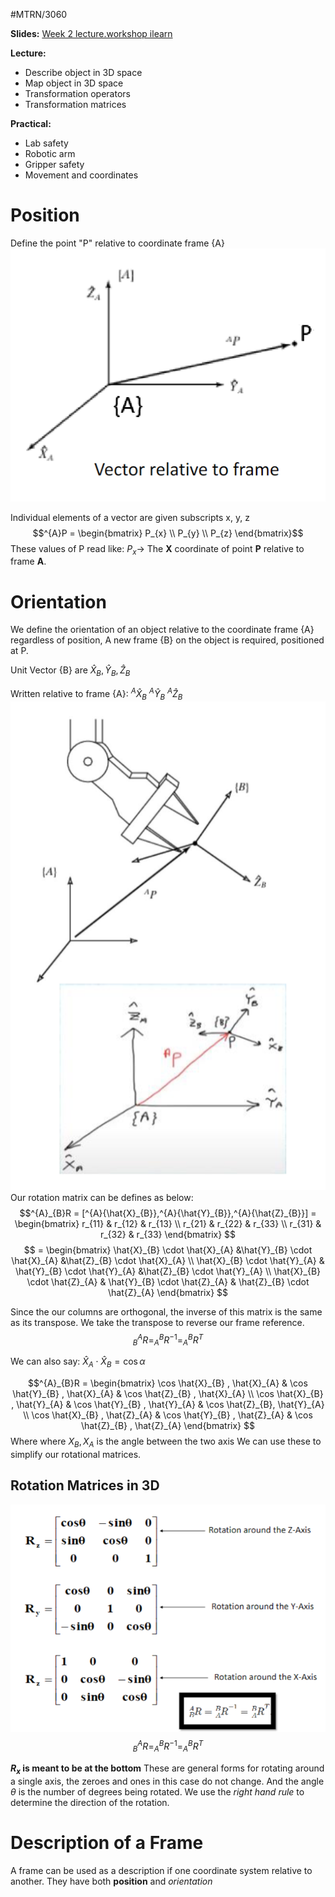 #MTRN/3060 

**Slides:**
[Week 2 lecture.workshop ilearn](Attachments/Week%202%20lecture.workshop%20ilearn.pdf)

**Lecture:**
- Describe object in 3D space
- Map object in 3D space
- Transformation operators
- Transformation matrices

**Practical:**
- Lab safety
- Robotic arm
- Gripper safety
- Movement and coordinates

# Position
Define the point "P" relative to coordinate frame {A}
![Pasted image 20230803130517](Attachments/Pasted%20image%2020230803130517.png)

Individual elements of a vector are given subscripts x, y, z
$$^{A}P = \begin{bmatrix}   P_{x} \\  P_{y} \\ P_{z}   \end{bmatrix}$$
These values of P read like: $P_{x} \rightarrow$ The **X** coordinate of point **P** relative to frame **A**.

# Orientation
We define the orientation of an object relative to the coordinate frame {A} regardless of position, A new frame {B} on the object is required, positioned at P.

Unit Vector {B} are $\hat{X}_{B}, \hat{Y}_{B}, \hat{Z}_{B}$

Written relative to frame {A}: $^{A}{\hat{X}_{B}}$ $^{A}{\hat{Y}_{B}}$ $^{A}{\hat{Z}_{B}}$ 
![Pasted image 20230810123550](Attachments/Pasted%20image%2020230810123550.png)
Our rotation matrix can be defines as below:
$$^{A}_{B}R = [^{A}{\hat{X}_{B}},^{A}{\hat{Y}_{B}},^{A}{\hat{Z}_{B}}] = \begin{bmatrix}   r_{11} & r_{12} & r_{13}  \\ r_{21} & r_{22} & r_{33} \\ r_{31} & r_{32} & r_{33}  \end{bmatrix} $$
$$ = \begin{bmatrix}  \hat{X}_{B} \cdot \hat{X}_{A} &\hat{Y}_{B} \cdot \hat{X}_{A} &\hat{Z}_{B} \cdot \hat{X}_{A}  \\ \hat{X}_{B} \cdot \hat{Y}_{A} & \hat{Y}_{B} \cdot \hat{Y}_{A} &\hat{Z}_{B} \cdot \hat{Y}_{A} \\ \hat{X}_{B} \cdot \hat{Z}_{A} & \hat{Y}_{B} \cdot \hat{Z}_{A} & \hat{Z}_{B} \cdot \hat{Z}_{A}  \end{bmatrix} $$

Since the our columns are orthogonal, the inverse of this matrix is the same as its transpose. We take the transpose to reverse our frame reference.
$$^{A}_{B}R=^{B}_{A}R^{-1}= ^{B}_{A}R^T $$

We can also say:
$\hat{X}_{A} \cdot \hat{X}_{B} = \cos{\alpha}$

$$^{A}_{B}R = \begin{bmatrix}  \cos \hat{X}_{B} , \hat{X}_{A} & \cos \hat{Y}_{B} , \hat{X}_{A} & \cos \hat{Z}_{B} , \hat{X}_{A}  \\ \cos \hat{X}_{B} , \hat{Y}_{A} & \cos \hat{Y}_{B} , \hat{Y}_{A} & \cos \hat{Z}_{B}, \hat{Y}_{A} \\ \cos \hat{X}_{B} , \hat{Z}_{A} & \cos \hat{Y}_{B} , \hat{Z}_{A} & \cos \hat{Z}_{B} , \hat{Z}_{A}  \end{bmatrix} $$
Where where $X_{B},X_{A}$ is the angle between the two axis
We can use these to simplify our rotational matrices.

## Rotation Matrices in 3D
![Pasted image 20230810125357](Attachments/Pasted%20image%2020230810125357.png)
$$^{A}_{B}R = ^{B}_{A}R^{-1} = ^{B}_{A}R^T$$

**$R_{x}$ is meant to be at the bottom**
These are general forms for rotating around a single axis, the zeroes and ones in this case do not change. And the angle $\theta$ is the number of degrees being rotated. We use the *right hand rule* to determine the direction of the rotation.

# Description of a Frame
A frame can be used as a description if one coordinate system relative to another. They have both **position** and *orientation* 